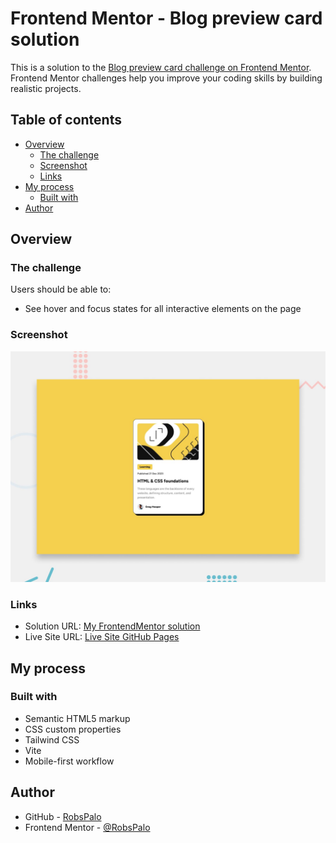 # Frontend Mentor - Blog preview card solution

This is a solution to the [Blog preview card challenge on Frontend Mentor](https://www.frontendmentor.io/challenges/blog-preview-card-ckPaj01IcS). Frontend Mentor challenges help you improve your coding skills by building realistic projects. 

## Table of contents

- [Overview](#overview)
  - [The challenge](#the-challenge)
  - [Screenshot](#screenshot)
  - [Links](#links)
- [My process](#my-process)
  - [Built with](#built-with)
- [Author](#author)

## Overview

### The challenge

Users should be able to:

- See hover and focus states for all interactive elements on the page

### Screenshot

![](./preview.jpg)

### Links

- Solution URL: [My FrontendMentor solution](https://www.frontendmentor.io/solutions/blog-preview-card-v2-with-tailwindcss-_YtXMkEYNQ)
- Live Site URL: [Live Site GitHub Pages](https://robspalo.github.io/frontend-mentor/blog-preview-card/)

## My process

### Built with

- Semantic HTML5 markup
- CSS custom properties
- Tailwind CSS
- Vite
- Mobile-first workflow

## Author

- GitHub - [RobsPalo](https://github.com/RobsPalo)
- Frontend Mentor - [@RobsPalo](https://www.frontendmentor.io/profile/RobsPalo)
